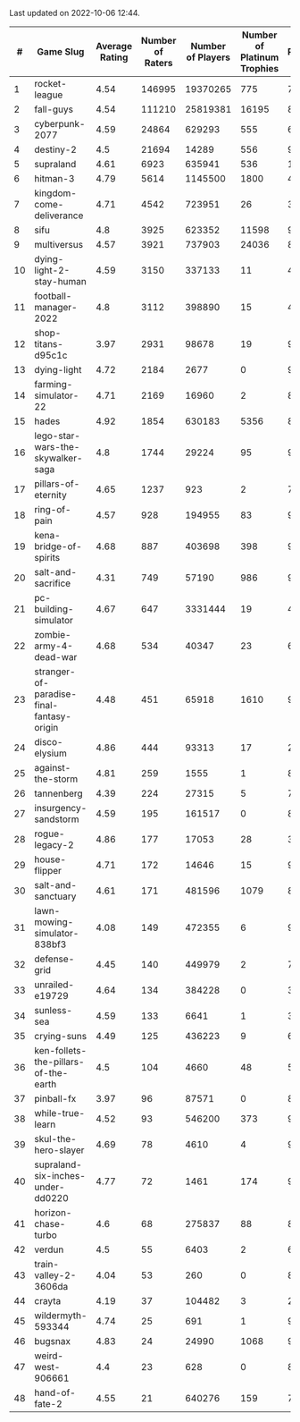 Last updated on 2022-10-06 12:44.


|#|Game Slug|Average Rating|Number of Raters|Number of Players|Number of Platinum Trophies|Max Rarity (%)|
|---|---|---|---|---|---|---|
|1|rocket-league|4.54|146995|19370265|775|74|
|2|fall-guys|4.54|111210|25819381|16195|89|
|3|cyberpunk-2077|4.59|24864|629293|555|61|
|4|destiny-2|4.5|21694|14289|556|99|
|5|supraland|4.61|6923|635941|536|100|
|6|hitman-3|4.79|5614|1145500|1800|48|
|7|kingdom-come-deliverance|4.71|4542|723951|26|30|
|8|sifu|4.8|3925|623352|11598|96|
|9|multiversus|4.57|3921|737903|24036|81|
|10|dying-light-2-stay-human|4.59|3150|337133|11|48|
|11|football-manager-2022|4.8|3112|398890|15|48|
|12|shop-titans-d95c1c|3.97|2931|98678|19|98|
|13|dying-light|4.72|2184|2677|0|98|
|14|farming-simulator-22|4.71|2169|16960|2|84|
|15|hades|4.92|1854|630183|5356|89|
|16|lego-star-wars-the-skywalker-saga|4.8|1744|29224|95|98|
|17|pillars-of-eternity|4.65|1237|923|2|79|
|18|ring-of-pain|4.57|928|194955|83|97|
|19|kena-bridge-of-spirits|4.68|887|403698|398|94|
|20|salt-and-sacrifice|4.31|749|57190|986|91|
|21|pc-building-simulator|4.67|647|3331444|19|47|
|22|zombie-army-4-dead-war|4.68|534|40347|23|66|
|23|stranger-of-paradise-final-fantasy-origin|4.48|451|65918|1610|98|
|24|disco-elysium|4.86|444|93313|17|28|
|25|against-the-storm|4.81|259|1555|1|8|
|26|tannenberg|4.39|224|27315|5|77|
|27|insurgency-sandstorm|4.59|195|161517|0|8|
|28|rogue-legacy-2|4.86|177|17053|28|36|
|29|house-flipper|4.71|172|14646|15|93|
|30|salt-and-sanctuary|4.61|171|481596|1079|83|
|31|lawn-mowing-simulator-838bf3|4.08|149|472355|6|91|
|32|defense-grid|4.45|140|449979|2|79|
|33|unrailed-e19729|4.64|134|384228|0|39|
|34|sunless-sea|4.59|133|6641|1|38|
|35|crying-suns|4.49|125|436223|9|65|
|36|ken-follets-the-pillars-of-the-earth|4.5|104|4660|48|58|
|37|pinball-fx|3.97|96|87571|0|86|
|38|while-true-learn|4.52|93|546200|373|93|
|39|skul-the-hero-slayer|4.69|78|4610|4|96|
|40|supraland-six-inches-under-dd0220|4.77|72|1461|174|99|
|41|horizon-chase-turbo|4.6|68|275837|88|83|
|42|verdun|4.5|55|6403|2|65|
|43|train-valley-2-3606da|4.04|53|260|0|88|
|44|crayta|4.19|37|104482|3|22|
|45|wildermyth-593344|4.74|25|691|1|90|
|46|bugsnax|4.83|24|24990|1068|97|
|47|weird-west-906661|4.4|23|628|0|80|
|48|hand-of-fate-2|4.55|21|640276|159|72|
